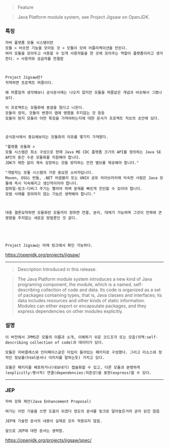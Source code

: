 > Feature

> Java Platform module system, see Project Jigsaw on OpenJDK.
### 특징
```
자바 플랫폼 모듈 시스템이란
모듈 > 비슷한 기능을 모아둔 것 > 모듈이 모여 어플리케이션을 만든다.
여러 모듈을 모아두고 사용할 수 있게 사용자들을 한 곳에 모아주는 역할이 플랫폼이라고 생각한다. > 사용자와 공급자를 연결함



Project Jigsaw란?
직역하면 프로젝트 퍼즐이다.

왜 퍼즐일까 생각해보니 공식문서에는 나오지 않지만 모듈을 퍼즐같은 개념과 비슷해서 그랬나보다.

이 프로젝트는 모듈화에 중점을 뒀다고 나온다.
모듈의 정의, 모듈의 변경이 앱에 영향을 주지않는 것 등등
모듈이 뭔지 모듈이 어떤 특징을 가져야하는지에 대한 문서가 프로젝트 직쏘의 초안에 있다.



공식문서에서 중요해보이는 모듈화의 이유를 몇가지 가져왔다.

"플랫폼 모듈화 >
모듈 시스템은 최소 구성으로 현재 Java ME CDC 플랫폼 크기의 API를 정의하는 Java SE API의 중간 수준 모듈화를 지원해야 합니다.
JDK가 제한 없이 계속 성장하는 것을 방지하는 안전 밸브를 제공해야 합니다."

"개발자는 모듈 시스템의 가장 중요한 소비자입니다.
Maven, OSGi 번들, .NET 어셈블리 또는 UNIX 공유 라이브러리에 익숙한 사람은 Java 모듈에 즉시 익숙해지고 생산적이어야 합니다.
컴파일-링크-디버그 주기는 빨라야 하며 문제를 빠르게 진단할 수 있어야 합니다.
모범 사례를 장려하지 않는 기능은 생략해야 합니다."



대충 결론요약하면 모듈화란 모듈끼리 원하면 연결, 분리, 대체가 가능하며 그것이 전체에 큰 영향을 주지않는 새로운 방법론인 것 같다.



  

Project Jigsaw는 아래 링크에서 확인 가능하다.
```
https://openjdk.org/projects/jigsaw/

- - -

> Description
> Introduced in this release.

> The Java Platform module system introduces a new kind of Java programing component, the module, which is a named, self-describing collection of code and data.
> Its code is organized as a set of packages containing types, that is, Java classes and interfaces; its data includes resources and other kinds of static information.
> Modules can either export or encapsulate packages, and they express dependencies on other modules explicitly.
### 설명
```
이 버전에서 JPMS은 모듈의 이름과 소개, 이해하기 쉬운 코드조각 또는 모음(의역:self-describing collection of code)과 데이터가 있다.

모듈은 자바클래스와 인터페이스같은 타입이 들어있는 패키지로 구성했다. 그리고 리소스와 정적인 정보를(html문서나 이미지를 말하는듯) 가지고 있다.
 
모듈은 패키지를 배포하거나(내보내기) 캡슐화할 수 있고, 다른 모듈과 분명하게(explicitly:명시적) 연결(dependencies:의존성)을 표현(express)할 수 있다.
```

- - -

### JEP
```
자바 강화 제안(Java Enhancement Proposal)

여기는 이런 기술을 쓰면 도움이 되겠다 정도의 문서를 링크로 달아놓은거라 굳이 읽진 않음

JEP에 기술한 문서의 내용이 실제로 모두 적용되지 않음.

앞으로 JEP에 대한 문서는 생략함.
```
https://openjdk.org/projects/jigsaw/spec/
